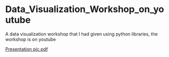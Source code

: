 # Data_Visualization_Workshop_on_youtube
A data visualization workshop that I had given using python libraries, the workshop is on youtube

[Presentation pic.pdf](https://github.com/engkenni/Data_Visualization_Workshop_on_youtube/files/9009418/Presentation.pic.pdf)


